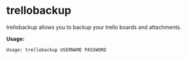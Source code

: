 # trellobackup
trellobackup allows you to backup your trello boards and attachments.

**Usage:**
````
Usage: trellobackup USERNAME PASSWORD
````